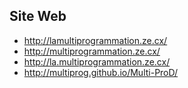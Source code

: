 ## Site Web ##
- http://lamultiprogrammation.ze.cx/
- http://multiprogrammation.ze.cx/
- http://la.multiprogrammation.ze.cx/
- http://multiprog.github.io/Multi-ProD/
